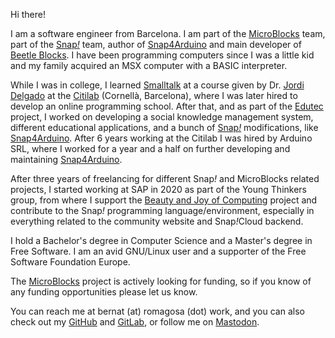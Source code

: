 Hi there!  

I am a software engineer from Barcelona. I am part of the [MicroBlocks](http://microblocks.fun) team, part of the [Snap<em>!</em>](http://snap.berkeley.edu) team, author of [Snap4Arduino](http://snap4arduino.org) and main developer of [Beetle Blocks](http://beetleblocks.com). I have been programming computers since I was a little kid and my family acquired an MSX computer with a BASIC interpreter.  

While I was in college, I learned [Smalltalk](http://wiki.c2.com/?SmalltalkLanguage) at a course given by Dr. [Jordi Delgado](https://www.cs.upc.edu/~jdelgado/) at the [Citilab](http://citilab.eu) (Cornellà, Barcelona), where I was later hired to develop an online programming school. After that, and as part of the [Edutec](http://edutec.citilab.eu) project, I worked on developing a social knowledge management system, different educational applications, and a bunch of [Snap<em>!</em>](http://snap.berkeley.edu) modifications, like [Snap4Arduino](http://snap4arduino.rocks). After 6 years working at the Citilab I was hired by Arduino SRL, where I worked for a year and a half on further developing and maintaining [Snap4Arduino](http://snap4arduino.rocks).  

After three years of freelancing for different Snap<em>!</em> and MicroBlocks related projects, I started working at SAP in 2020 as part of the Young Thinkers group, from where I support the [Beauty and Joy of Computing](http://bjc.berkeley.edu) project and contribute to the Snap<em>!</em> programming language/environment, especially in everything related to the community website and Snap<em>!</em>Cloud backend.  

I hold a Bachelor's degree in Computer Science and a Master's degree in Free Software. I am an avid GNU/Linux user and a supporter of the Free Software Foundation Europe.  

The [MicroBlocks](http://microblocks.fun) project is actively looking for funding, so if you know of any funding opportunities please let us know.  

You can reach me at bernat (at) romagosa (dot) work, and you can also check out my [GitHub](https://github.com/bromagosa) and [GitLab](https://gitlab.com/bromagosa), or follow me on [Mastodon](https://mastodont.cat/@bromagosa).  
